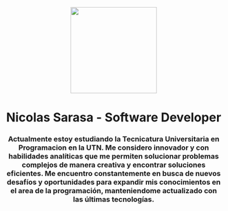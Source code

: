 <div id="header" align="center">
    <img src="https://media.giphy.com/media/l41lHDSvmwnQGDUD6/giphy.gif" width="200" />
    <h1 align="center">Nicolas Sarasa - Software Developer</h1>
    <h3 align="center">Actualmente estoy estudiando la Tecnicatura Universitaria en Programacion en la UTN. Me considero innovador y con habilidades analíticas que me permiten solucionar problemas complejos de manera creativa y encontrar soluciones eficientes. Me encuentro constantemente en busca de nuevos desafíos y oportunidades para expandir mis conocimientos en el area de la programación, manteniendome actualizado con las últimas tecnologías.</h3>
</div>
